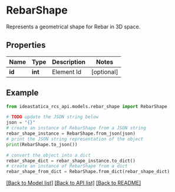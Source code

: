 # RebarShape

Represents a geometrical shape for Rebar in 3D space.

## Properties

Name | Type | Description | Notes
------------ | ------------- | ------------- | -------------
**id** | **int** | Element Id | [optional] 

## Example

```python
from ideastatica_rcs_api.models.rebar_shape import RebarShape

# TODO update the JSON string below
json = "{}"
# create an instance of RebarShape from a JSON string
rebar_shape_instance = RebarShape.from_json(json)
# print the JSON string representation of the object
print(RebarShape.to_json())

# convert the object into a dict
rebar_shape_dict = rebar_shape_instance.to_dict()
# create an instance of RebarShape from a dict
rebar_shape_from_dict = RebarShape.from_dict(rebar_shape_dict)
```
[[Back to Model list]](../README.md#documentation-for-models) [[Back to API list]](../README.md#documentation-for-api-endpoints) [[Back to README]](../README.md)


